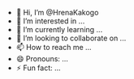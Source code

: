 - 👋 Hi, I’m @HrenaKakogo
- 👀 I’m interested in ...
- 🌱 I’m currently learning ...
- 💞️ I’m looking to collaborate on ...
- 📫 How to reach me ...
- 😄 Pronouns: ...
- ⚡ Fun fact: ...

<!---
HrenaKakogo/HrenaKakogo is a ✨ special ✨ repository because its `README.md` (this file) appears on your GitHub profile.
You can click the Preview link to take a look at your changes.
--->
